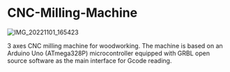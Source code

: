 # CNC-Milling-Machine
![IMG_20221101_165423](https://user-images.githubusercontent.com/123864033/215343281-53330b9e-bd98-4304-b9d6-768528afcbf1.jpg)

3 axes CNC milling machine for woodworking.
The machine is based on an Arduino Uno (ATmega328P) microcontroller equipped with GRBL open source software as the main interface for Gcode reading. 
